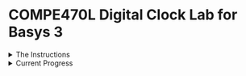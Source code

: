 # COMPE470L Digital Clock Lab for Basys 3

<details>
	<summary> The Instructions </summary>
This lab is to create a digital clock of your own design.  As a minimum, it must display the time on the 7 segment LED display using multiplexing of the digits at a rate of exactly 50Hz (1/50Hz= 20 mS for all 4 digits and each digit must be on for 5 mS = 20 mS/4). You must demonstrate the timing accuracy using the scope or the logic analyzer.  

The minimum design for a C grade must display the time and blink the minutes' digit decimal point once per second (on for 0.5 sec, off for 0.5 sec). You must also allow setting the time using the push buttons and switches. The push buttons and DIP switches may be used however you like, but you must be able to set the hours and minutes.  That represents the  minimum required for a C grade on this lab.  

Other things to add for a grade better than C: push buttons and switches can be used to select optional display of seconds, date, alarm time, snooze, enable/disable features, stopwatch, kitchen countdown timer, audio beep output, or anything else you can think of.

NOTE: This is an individual, one-student per project effort, so you must design and implement this project on your own. You may work with others on debugging.  You may help each other out, but the design and code must be your own, or from your previous lab assignments (and identified as such).   You must also write up this lab in a document, so you should keep written notes as you progress because you will have to include them in your report.
</details>

<details>
	<summary> Current Progress </summary>
	Basic seven-segment-display multiplexing works at 50Hz.
	I'm currently working on making basic clock features (counting the time) working by creating a clock that increments the seconds counter on every clock cycle. This will be updated to correct timing later. 
</details>
